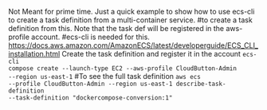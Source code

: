 Not Meant for prime time.  Just a quick example to show how to use ecs-cli to create a task definition
from a multi-container service.
#to create a task definition from this.  Note that the task def will be registered in the aws-profile account.
#ecs-cli is needed for this.
https://docs.aws.amazon.com/AmazonECS/latest/developerguide/ECS_CLI_installation.html
Create the task definition and register it in the account
<code>ecs-cli  compose create --launch-type EC2 --aws-profile CloudButton-Admin --region us-east-1</code>
#To see the full task definition
<code>aws ecs --profile CloudButton-Admin --region us-east-1 describe-task-definition --task-definition "dockercompose-conversion:1"</code>
